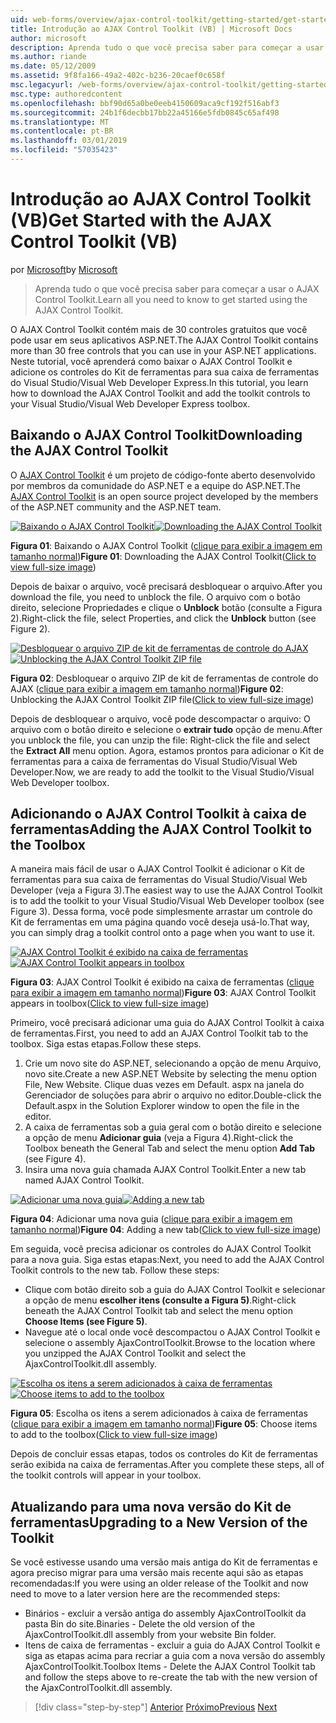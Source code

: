 ```yaml
---
uid: web-forms/overview/ajax-control-toolkit/getting-started/get-started-with-the-ajax-control-toolkit-vb
title: Introdução ao AJAX Control Toolkit (VB) | Microsoft Docs
author: microsoft
description: Aprenda tudo o que você precisa saber para começar a usar o AJAX Control Toolkit.
ms.author: riande
ms.date: 05/12/2009
ms.assetid: 9f8fa166-49a2-402c-b236-20caef0c658f
msc.legacyurl: /web-forms/overview/ajax-control-toolkit/getting-started/get-started-with-the-ajax-control-toolkit-vb
msc.type: authoredcontent
ms.openlocfilehash: bbf90d65a0be0eeb4150609aca9cf192f516abf3
ms.sourcegitcommit: 24b1f6decbb17bb22a45166e5fdb0845c65af498
ms.translationtype: MT
ms.contentlocale: pt-BR
ms.lasthandoff: 03/01/2019
ms.locfileid: "57035423"
---
```

<a name="get-started-with-the-ajax-control-toolkit-vb"></a><span data-ttu-id="c6dfe-103">Introdução ao AJAX Control Toolkit (VB)</span><span class="sxs-lookup"><span data-stu-id="c6dfe-103">Get Started with the AJAX Control Toolkit (VB)</span></span>
====================
<span data-ttu-id="c6dfe-104">por [Microsoft](https://github.com/microsoft)</span><span class="sxs-lookup"><span data-stu-id="c6dfe-104">by [Microsoft](https://github.com/microsoft)</span></span>

> <span data-ttu-id="c6dfe-105">Aprenda tudo o que você precisa saber para começar a usar o AJAX Control Toolkit.</span><span class="sxs-lookup"><span data-stu-id="c6dfe-105">Learn all you need to know to get started using the AJAX Control Toolkit.</span></span>


<span data-ttu-id="c6dfe-106">O AJAX Control Toolkit contém mais de 30 controles gratuitos que você pode usar em seus aplicativos ASP.NET.</span><span class="sxs-lookup"><span data-stu-id="c6dfe-106">The AJAX Control Toolkit contains more than 30 free controls that you can use in your ASP.NET applications.</span></span> <span data-ttu-id="c6dfe-107">Neste tutorial, você aprenderá como baixar o AJAX Control Toolkit e adicione os controles do Kit de ferramentas para sua caixa de ferramentas do Visual Studio/Visual Web Developer Express.</span><span class="sxs-lookup"><span data-stu-id="c6dfe-107">In this tutorial, you learn how to download the AJAX Control Toolkit and add the toolkit controls to your Visual Studio/Visual Web Developer Express toolbox.</span></span>

## <a name="downloading-the-ajax-control-toolkit"></a><span data-ttu-id="c6dfe-108">Baixando o AJAX Control Toolkit</span><span class="sxs-lookup"><span data-stu-id="c6dfe-108">Downloading the AJAX Control Toolkit</span></span>

<span data-ttu-id="c6dfe-109">O [AJAX Control Toolkit](http://devexpress.com/act) é um projeto de código-fonte aberto desenvolvido por membros da comunidade do ASP.NET e a equipe do ASP.NET.</span><span class="sxs-lookup"><span data-stu-id="c6dfe-109">The [AJAX Control Toolkit](http://devexpress.com/act) is an open source project developed by the members of the ASP.NET community and the ASP.NET team.</span></span>


<span data-ttu-id="c6dfe-110">[![Baixando o AJAX Control Toolkit](get-started-with-the-ajax-control-toolkit-vb/_static/image1.jpg)](get-started-with-the-ajax-control-toolkit-vb/_static/image1.png)</span><span class="sxs-lookup"><span data-stu-id="c6dfe-110">[![Downloading the AJAX Control Toolkit](get-started-with-the-ajax-control-toolkit-vb/_static/image1.jpg)](get-started-with-the-ajax-control-toolkit-vb/_static/image1.png)</span></span>

<span data-ttu-id="c6dfe-111">**Figura 01**: Baixando o AJAX Control Toolkit ([clique para exibir a imagem em tamanho normal](get-started-with-the-ajax-control-toolkit-vb/_static/image2.png))</span><span class="sxs-lookup"><span data-stu-id="c6dfe-111">**Figure 01**: Downloading the AJAX Control Toolkit([Click to view full-size image](get-started-with-the-ajax-control-toolkit-vb/_static/image2.png))</span></span>


<span data-ttu-id="c6dfe-112">Depois de baixar o arquivo, você precisará desbloquear o arquivo.</span><span class="sxs-lookup"><span data-stu-id="c6dfe-112">After you download the file, you need to unblock the file.</span></span> <span data-ttu-id="c6dfe-113">O arquivo com o botão direito, selecione Propriedades e clique o **Unblock** botão (consulte a Figura 2).</span><span class="sxs-lookup"><span data-stu-id="c6dfe-113">Right-click the file, select Properties, and click the **Unblock** button (see Figure 2).</span></span>


<span data-ttu-id="c6dfe-114">[![Desbloquear o arquivo ZIP de kit de ferramentas de controle do AJAX](get-started-with-the-ajax-control-toolkit-vb/_static/image2.jpg)](get-started-with-the-ajax-control-toolkit-vb/_static/image3.png)</span><span class="sxs-lookup"><span data-stu-id="c6dfe-114">[![Unblocking the AJAX Control Toolkit ZIP file](get-started-with-the-ajax-control-toolkit-vb/_static/image2.jpg)](get-started-with-the-ajax-control-toolkit-vb/_static/image3.png)</span></span>

<span data-ttu-id="c6dfe-115">**Figura 02**: Desbloquear o arquivo ZIP de kit de ferramentas de controle do AJAX ([clique para exibir a imagem em tamanho normal](get-started-with-the-ajax-control-toolkit-vb/_static/image4.png))</span><span class="sxs-lookup"><span data-stu-id="c6dfe-115">**Figure 02**: Unblocking the AJAX Control Toolkit ZIP file([Click to view full-size image](get-started-with-the-ajax-control-toolkit-vb/_static/image4.png))</span></span>


<span data-ttu-id="c6dfe-116">Depois de desbloquear o arquivo, você pode descompactar o arquivo: O arquivo com o botão direito e selecione o **extrair tudo** opção de menu.</span><span class="sxs-lookup"><span data-stu-id="c6dfe-116">After you unblock the file, you can unzip the file: Right-click the file and select the **Extract All** menu option.</span></span> <span data-ttu-id="c6dfe-117">Agora, estamos prontos para adicionar o Kit de ferramentas para a caixa de ferramentas do Visual Studio/Visual Web Developer.</span><span class="sxs-lookup"><span data-stu-id="c6dfe-117">Now, we are ready to add the toolkit to the Visual Studio/Visual Web Developer toolbox.</span></span>

## <a name="adding-the-ajax-control-toolkit-to-the-toolbox"></a><span data-ttu-id="c6dfe-118">Adicionando o AJAX Control Toolkit à caixa de ferramentas</span><span class="sxs-lookup"><span data-stu-id="c6dfe-118">Adding the AJAX Control Toolkit to the Toolbox</span></span>

<span data-ttu-id="c6dfe-119">A maneira mais fácil de usar o AJAX Control Toolkit é adicionar o Kit de ferramentas para sua caixa de ferramentas do Visual Studio/Visual Web Developer (veja a Figura 3).</span><span class="sxs-lookup"><span data-stu-id="c6dfe-119">The easiest way to use the AJAX Control Toolkit is to add the toolkit to your Visual Studio/Visual Web Developer toolbox (see Figure 3).</span></span> <span data-ttu-id="c6dfe-120">Dessa forma, você pode simplesmente arrastar um controle do Kit de ferramentas em uma página quando você deseja usá-lo.</span><span class="sxs-lookup"><span data-stu-id="c6dfe-120">That way, you can simply drag a toolkit control onto a page when you want to use it.</span></span>


<span data-ttu-id="c6dfe-121">[![AJAX Control Toolkit é exibido na caixa de ferramentas](get-started-with-the-ajax-control-toolkit-vb/_static/image3.jpg)](get-started-with-the-ajax-control-toolkit-vb/_static/image5.png)</span><span class="sxs-lookup"><span data-stu-id="c6dfe-121">[![AJAX Control Toolkit appears in toolbox](get-started-with-the-ajax-control-toolkit-vb/_static/image3.jpg)](get-started-with-the-ajax-control-toolkit-vb/_static/image5.png)</span></span>

<span data-ttu-id="c6dfe-122">**Figura 03**: AJAX Control Toolkit é exibido na caixa de ferramentas ([clique para exibir a imagem em tamanho normal](get-started-with-the-ajax-control-toolkit-vb/_static/image6.png))</span><span class="sxs-lookup"><span data-stu-id="c6dfe-122">**Figure 03**: AJAX Control Toolkit appears in toolbox([Click to view full-size image](get-started-with-the-ajax-control-toolkit-vb/_static/image6.png))</span></span>


<span data-ttu-id="c6dfe-123">Primeiro, você precisará adicionar uma guia do AJAX Control Toolkit à caixa de ferramentas.</span><span class="sxs-lookup"><span data-stu-id="c6dfe-123">First, you need to add an AJAX Control Toolkit tab to the toolbox.</span></span> <span data-ttu-id="c6dfe-124">Siga estas etapas.</span><span class="sxs-lookup"><span data-stu-id="c6dfe-124">Follow these steps.</span></span>

1. <span data-ttu-id="c6dfe-125">Crie um novo site do ASP.NET, selecionando a opção de menu Arquivo, novo site.</span><span class="sxs-lookup"><span data-stu-id="c6dfe-125">Create a new ASP.NET Website by selecting the menu option File, New Website.</span></span> <span data-ttu-id="c6dfe-126">Clique duas vezes em Default. aspx na janela do Gerenciador de soluções para abrir o arquivo no editor.</span><span class="sxs-lookup"><span data-stu-id="c6dfe-126">Double-click the Default.aspx in the Solution Explorer window to open the file in the editor.</span></span>
2. <span data-ttu-id="c6dfe-127">A caixa de ferramentas sob a guia geral com o botão direito e selecione a opção de menu **Adicionar guia** (veja a Figura 4).</span><span class="sxs-lookup"><span data-stu-id="c6dfe-127">Right-click the Toolbox beneath the General Tab and select the menu option **Add Tab** (see Figure 4).</span></span>
3. <span data-ttu-id="c6dfe-128">Insira uma nova guia chamada AJAX Control Toolkit.</span><span class="sxs-lookup"><span data-stu-id="c6dfe-128">Enter a new tab named AJAX Control Toolkit.</span></span>


<span data-ttu-id="c6dfe-129">[![Adicionar uma nova guia](get-started-with-the-ajax-control-toolkit-vb/_static/image4.jpg)](get-started-with-the-ajax-control-toolkit-vb/_static/image7.png)</span><span class="sxs-lookup"><span data-stu-id="c6dfe-129">[![Adding a new tab](get-started-with-the-ajax-control-toolkit-vb/_static/image4.jpg)](get-started-with-the-ajax-control-toolkit-vb/_static/image7.png)</span></span>

<span data-ttu-id="c6dfe-130">**Figura 04**: Adicionar uma nova guia ([clique para exibir a imagem em tamanho normal](get-started-with-the-ajax-control-toolkit-vb/_static/image8.png))</span><span class="sxs-lookup"><span data-stu-id="c6dfe-130">**Figure 04**: Adding a new tab([Click to view full-size image](get-started-with-the-ajax-control-toolkit-vb/_static/image8.png))</span></span>


<span data-ttu-id="c6dfe-131">Em seguida, você precisa adicionar os controles do AJAX Control Toolkit para a nova guia. Siga estas etapas:</span><span class="sxs-lookup"><span data-stu-id="c6dfe-131">Next, you need to add the AJAX Control Toolkit controls to the new tab. Follow these steps:</span></span>

- <span data-ttu-id="c6dfe-132">Clique com botão direito sob a guia do AJAX Control Toolkit e selecionar a opção de menu **escolher itens (consulte a Figura 5)**.</span><span class="sxs-lookup"><span data-stu-id="c6dfe-132">Right-click beneath the AJAX Control Toolkit tab and select the menu option **Choose Items (see Figure 5)**.</span></span>
- <span data-ttu-id="c6dfe-133">Navegue até o local onde você descompactou o AJAX Control Toolkit e selecione o assembly AjaxControlToolkit.</span><span class="sxs-lookup"><span data-stu-id="c6dfe-133">Browse to the location where you unzipped the AJAX Control Toolkit and select the AjaxControlToolkit.dll assembly.</span></span>


<span data-ttu-id="c6dfe-134">[![Escolha os itens a serem adicionados à caixa de ferramentas](get-started-with-the-ajax-control-toolkit-vb/_static/image5.jpg)](get-started-with-the-ajax-control-toolkit-vb/_static/image9.png)</span><span class="sxs-lookup"><span data-stu-id="c6dfe-134">[![Choose items to add to the toolbox](get-started-with-the-ajax-control-toolkit-vb/_static/image5.jpg)](get-started-with-the-ajax-control-toolkit-vb/_static/image9.png)</span></span>

<span data-ttu-id="c6dfe-135">**Figura 05**: Escolha os itens a serem adicionados à caixa de ferramentas ([clique para exibir a imagem em tamanho normal](get-started-with-the-ajax-control-toolkit-vb/_static/image10.png))</span><span class="sxs-lookup"><span data-stu-id="c6dfe-135">**Figure 05**: Choose items to add to the toolbox([Click to view full-size image](get-started-with-the-ajax-control-toolkit-vb/_static/image10.png))</span></span>


<span data-ttu-id="c6dfe-136">Depois de concluir essas etapas, todos os controles do Kit de ferramentas serão exibida na caixa de ferramentas.</span><span class="sxs-lookup"><span data-stu-id="c6dfe-136">After you complete these steps, all of the toolkit controls will appear in your toolbox.</span></span>

## <a name="upgrading-to-a-new-version-of-the-toolkit"></a><span data-ttu-id="c6dfe-137">Atualizando para uma nova versão do Kit de ferramentas</span><span class="sxs-lookup"><span data-stu-id="c6dfe-137">Upgrading to a New Version of the Toolkit</span></span>

<span data-ttu-id="c6dfe-138">Se você estivesse usando uma versão mais antiga do Kit de ferramentas e agora preciso migrar para uma versão mais recente aqui são as etapas recomendadas:</span><span class="sxs-lookup"><span data-stu-id="c6dfe-138">If you were using an older release of the Toolkit and now need to move to a later version here are the recommended steps:</span></span>

- <span data-ttu-id="c6dfe-139">Binários - excluir a versão antiga do assembly AjaxControlToolkit da pasta Bin do site.</span><span class="sxs-lookup"><span data-stu-id="c6dfe-139">Binaries - Delete the old version of the AjaxControlToolkit.dll assembly from your website Bin folder.</span></span>
- <span data-ttu-id="c6dfe-140">Itens de caixa de ferramentas - excluir a guia do AJAX Control Toolkit e siga as etapas acima para recriar a guia com a nova versão do assembly AjaxControlToolkit.</span><span class="sxs-lookup"><span data-stu-id="c6dfe-140">Toolbox Items - Delete the AJAX Control Toolkit tab and follow the steps above to re-create the tab with the new version of the AjaxControlToolkit.dll assembly.</span></span>

> [!div class="step-by-step"]
> <span data-ttu-id="c6dfe-141">[Anterior](creating-a-custom-ajax-control-toolkit-control-extender-cs.md)
> [Próximo](using-ajax-control-toolkit-controls-and-control-extenders-vb.md)</span><span class="sxs-lookup"><span data-stu-id="c6dfe-141">[Previous](creating-a-custom-ajax-control-toolkit-control-extender-cs.md)
[Next](using-ajax-control-toolkit-controls-and-control-extenders-vb.md)</span></span>

